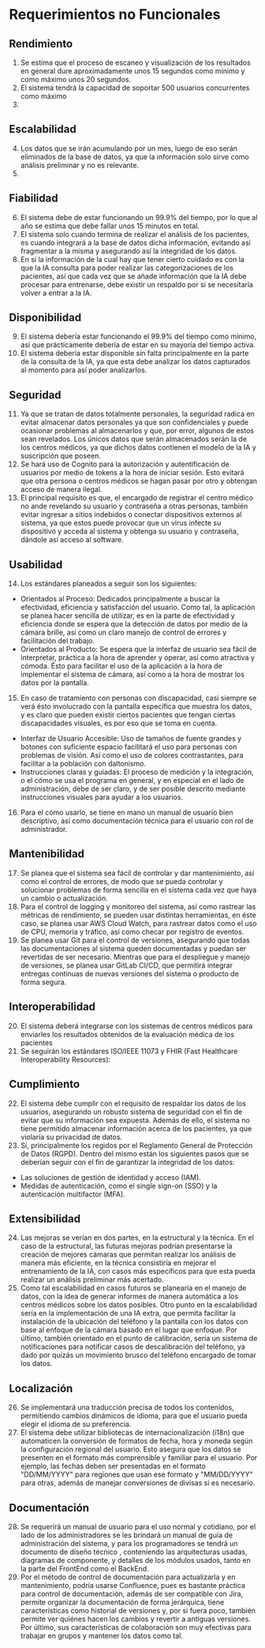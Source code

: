 # Requerimientos no Funcionales

## Rendimiento

1. Se estima que el proceso de escaneo y visualización de los resultados en general dure aproximadamente unos 15 segundos como mínimo y como máximo unos 20 segundos.
2. El sistema tendrá la capacidad de soportar 500 usuarios concurrentes como máximo
3. 

## Escalabilidad

4. Los datos que se irán acumulando por un mes, luego de eso serán eliminados de la base de datos, ya que la información solo sirve como análisis preliminar y no es relevante.
5. 

## Fiabilidad

6. El sistema debe de estar funcionando un 99.9% del tiempo, por lo que al año se estima que debe fallar unos 15 minutos en total.
7. El sistema solo cuando termina de realizar el análisis de los pacientes, es cuando integrará a la base de datos dicha información, evitando así fragmentar a la misma y asegurando así la integridad de los datos.
8. En sí la información de la cual hay que tener cierto cuidado es con la que la IA consulta para poder realizar las categorizaciones de los pacientes, así que cada vez que se añade información que la IA debe procesar para entrenarse, debe existir un respaldo por si se necesitaría volver a entrar a la IA.

## Disponibilidad

9. El sistema debería estar funcionando el 99.9% del tiempo como mínimo, así que prácticamente debería de estar en su mayoría del tiempo activa. 
10. El sistema debería estar disponible sin falta principalmente en la parte de la consulta de la IA, ya que esta debe analizar los datos capturados al momento para así poder analizarlos.

## Seguridad

11. Ya que se tratan de datos totalmente personales, la seguridad radica en evitar almacenar datos personales ya que son confidenciales y puede ocasionar problemas al almacenarlos y que, por error, algunos de estos sean revelados. Los únicos datos que serán almacenados serán la de los centros médicos, ya que dichos datos contienen el modelo de la IA y suscripción que poseen.
12. Se hará uso de Cognito para la autorización y autentificación de usuarios por medio de tokens a la hora de iniciar sesión. Esto evitará que otra persona o centros médicos se hagan pasar por otro y obtengan acceso de manera ilegal.
13. El principal requisito es que, el encargado de registrar el centro médico no ande revelando su usuario y contraseña a otras personas, también evitar ingresar a sitios indebidos o conectar dispositivos externos al sistema, ya que estos puede provocar que un virus infecte su dispositivo y acceda al sistema y obtenga su usuario y contraseña, dándole así acceso al software.

## Usabilidad

14. Los estándares planeados a seguir son los siguientes:
- Orientados al Proceso: Dedicados principalmente a buscar la efectividad, eficiencia y satisfacción del usuario. Como tal, la aplicación se planea hacer sencilla de utilizar, es en la parte de efectividad y eficiencia donde se espera que la detección de datos por medio de la cámara brille, así como un claro manejo de control de errores y facilitación del trabajo.
- Orientados al Producto: Se espera que la interfaz de usuario sea fácil de interpretar, práctica a la hora de aprender y operar, así como atractiva y cómoda. Ésto para facilitar el uso de la aplicación a la hora de implementar el sistema de cámara, así como a la hora de mostrar los datos por la pantalla.
15. En caso de tratamiento con personas con discapacidad, casi siempre se verá ésto involucrado con la pantalla específica que muestra los datos, y es claro que pueden existir ciertos pacientes que tengan ciertas discapacidades visuales, es por eso que se toma en cuenta.
- Interfaz de Usuario Accesible: Uso de tamaños de fuente grandes y botones con suficiente espacio facilitará el uso para personas con problemas de visión. Así como el uso de colores contrastantes, para facilitar a la población con daltonismo.
- Instrucciones claras y guiadas: El proceso de medición y la integración, o el cómo se usa el programa en general, y en especial en el lado de administración, debe de ser claro, y de ser posible descrito mediante instrucciones visuales para ayudar a los usuarios.
16. Para el cómo usarlo, se tiene en mano un manual de usuario bien descriptivo, así como documentación técnica para el usuario con rol de administrador.

## Mantenibilidad

17. Se planea que el sistema sea fácil de controlar y dar mantenimiento, así como el control de errores, de modo que se pueda controlar y solucionar problemas de forma sencilla en el sistema cada vez que haya un cambio o actualización.
18. Para el control de logging y monitoreo del sistema, así como rastrear las métricas de rendimiento, se pueden usar distintas herramientas, en éste caso, se planea usar AWS Cloud Watch, para rastrear datos como el uso de CPU, memoria y tráfico, así como checar por registro de eventos.
19. Se planea usar Git para el control de versiones, asegurando que todas las documentaciones al sistema queden documentadas y puedan ser revertidas de ser necesario. Mientras que para el despliegue y manejo de versiones, se planea usar GitLab CI/CD, que permitirá integrar entregas continuas de nuevas versiones del sistema o producto de forma segura.

## Interoperabilidad

20. El sistema deberá integrarse con los sistemas de centros médicos para enviarles los resultados obtenidos de la evaluación médica de los pacientes
21. Se seguirán los estándares ISO/IEEE 11073 y FHIR (Fast Healthcare Interoperability Resources):

## Cumplimiento

22. El sistema debe cumplir con el requisito de respaldar los datos de los usuarios, asegurando un robusto sistema de seguridad con el fin de evitar que su información sea expuesta. Además de ello, el sistema no tiene permitido almacenar información acerca de los pacientes, ya que violaría su privacidad de datos.
23. Sí, principalmente los regidos por el Reglamento General de Protección de Datos (RGPD). Dentro del mismo están los siguientes pasos que se deberían seguir con el fin de garantizar la integridad de los datos:
- Las soluciones de gestión de identidad y acceso (IAM).
- Medidas de autenticación, como el single sign-on (SSO) y la autenticación multifactor (MFA).

## Extensibilidad

24. Las mejoras se verían en dos partes, en la estructural y la técnica. En el caso de la estructural, las futuras mejoras podrían presentarse la creación de mejores cámaras que permitan realizar los análisis de manera más eficiente, en la técnica consistiría en mejorar el entrenamiento de la IA, con casos más específicos para que esta pueda realizar un análisis preliminar más acertado.
25. Como tal escalabilidad en casos futuros se planearía en el manejo de datos, con la idea de generar informes de manera automática a los centros médicos sobre los datos posibles. Otro punto en la escalabilidad sería en la implementación de una IA extra, que permita facilitar la instalación de la ubicación del teléfono y la pantalla con los datos con base al enfoque de la cámara basado en el lugar que enfoque. Por último, también orientado en el punto de calibración, sería un sistema de notificaciones para notificar casos de descalibración del teléfono, ya dado por quizás un movimiento brusco del teléfono encargado de tomar los datos.

## Localización

26. Se implementará una traducción precisa de todos los contenidos, permitiendo cambios dinámicos de idioma, para que el usuario pueda elegir el idioma de su preferencia.
27. El sistema debe utilizar bibliotecas de internacionalización (i18n) que automaticen la conversión de formatos de fecha, hora y moneda según la configuración regional del usuario. Esto asegura que los datos se presenten en el formato más comprensible y familiar para el usuario. Por ejemplo, las fechas deben ser presentadas en el formato "DD/MM/YYYY" para regiones que usan ese formato y "MM/DD/YYYY" para otras, además de manejar conversiones de divisas si es necesario.

## Documentación

28. Se requerirá un manual de usuario para el uso normal y cotidiano, por el lado de los administradores se les brindará un manual de guía de administración del sistema, y para los programadores se tendrá un documento de diseño técnico , conteniendo las arquitecturas usadas, diagramas de componente, y detalles de los módulos usados, tanto en la parte del FrontEnd como el BackEnd.
29. Por el método de control de documentación para actualizarla y en mantenimiento, podría usarse Confluence, pues es bastante práctica para control de documentación, además de ser compatible con Jira, permite organizar la documentación de forma jerárquica, tiene características como historial de versiones y, por si fuera poco, también permite ver quiénes hacen los cambios y revertir a antiguas versiones. Por último, sus características de colaboración son muy efectivas para trabajar en grupos y mantener los datos como tal.
